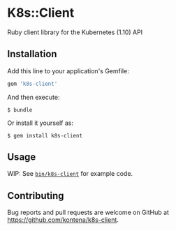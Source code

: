 # K8s::Client

Ruby client library for the Kubernetes (1.10) API

## Installation

Add this line to your application's Gemfile:

```ruby
gem 'k8s-client'
```

And then execute:

    $ bundle

Or install it yourself as:

    $ gem install k8s-client

## Usage

WIP: See [`bin/k8s-client`](bin/k8s-client) for example code.

## Contributing

Bug reports and pull requests are welcome on GitHub at https://github.com/kontena/k8s-client.
